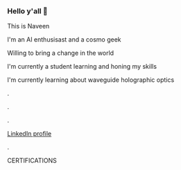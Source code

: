 ### Hello y'all 👋

This is Naveen 

I'm an AI enthusisast and a cosmo geek 

Willing to bring a change in the world

I'm currently a student learning and honing my skills

I'm currently learning about waveguide holographic optics

.

.

.

[LinkedIn profile](https://www.linkedin.com/in/naveen-kumar-s-921990210/)

.

CERTIFICATIONS 



<!--
**0EnIgma1/0EnIgma1** is a ✨ _special_ ✨ repository because its `README.md` (this file) appears on your GitHub profile.

Here are some ideas to get you started:

- 🔭 I’m currently working on ...
- 🌱 I’m currently learning ...
- 👯 I’m looking to collaborate on ...
- 🤔 I’m looking for help with ...
- 💬 Ask me about ...
- 📫 How to reach me: ...
- 😄 Pronouns: ...
- ⚡ Fun fact: ...
-->

